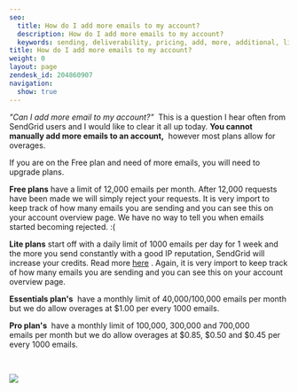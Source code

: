 ```yaml
---
seo:
  title: How do I add more emails to my account?
  description: How do I add more emails to my account?
  keywords: sending, deliverability, pricing, add, more, additional, limits, credits, overage, emails, mail
title: How do I add more emails to my account?
weight: 0
layout: page
zendesk_id: 204860907
navigation:
  show: true
---
```


_"Can I add more email&nbsp;to my account?"&nbsp;_ This is a question I hear often from SendGrid users&nbsp;and I would like to clear it all up today. **You cannot manually add more emails&nbsp;to an account,** &nbsp;however most plans allow for overages.

If you are on the Free plan and need of more emails, you will need to upgrade plans.&nbsp;

**Free plans** have a limit of 12,000 emails per month. After 12,000&nbsp;requests have been made we will simply reject your requests. It is very import to keep track of how many emails you are sending and you can see this on your account overview page. We have no way to tell you when emails started becoming rejected. :(

**Lite plans** start off with a daily limit of 1000 emails&nbsp;per day for 1 week and the more you send constantly with a good IP reputation, SendGrid will increase your credits. Read more [here](https://sendgrid.com/docs/User_Guide/sending_practices.html)&nbsp;. Again, it is very import to keep track of how many emails you are sending and you can see this on your account overview page.

**Essentials&nbsp;plan's** &nbsp;have a monthly limit of 40,000/100,000 emails&nbsp;per month but we do allow overages at $1.00 per every 1000 emails.&nbsp;

**Pro&nbsp;plan's** &nbsp;have a monthly limit of 100,000, 300,000 and 700,000 emails&nbsp;per month but we do allow overages at $0.85, $0.50 and $0.45 per every 1000 emails.&nbsp;

&nbsp;

![]({{root_url}}/images/Screen_Shot_2015-05-26_at_12.21.47_PM.png)

&nbsp;

&nbsp;
